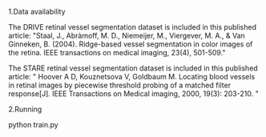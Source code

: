 1.Data availability

The DRIVE retinal vessel segmentation dataset is included in this published article: "Staal, J., Abràmoff, M. D., Niemeijer, M., Viergever, M. A., & Van Ginneken, B. (2004). Ridge-based vessel segmentation in color images of the retina. IEEE transactions on medical imaging, 23(4), 501-509." 

The STARE retinal vessel segmentation dataset is included in this published article: " Hoover A D, Kouznetsova V, Goldbaum M. Locating blood vessels in retinal images by piecewise threshold probing of a matched filter response[J]. IEEE Transactions on Medical imaging, 2000, 19(3): 203-210. "

2.Running

python train.py
